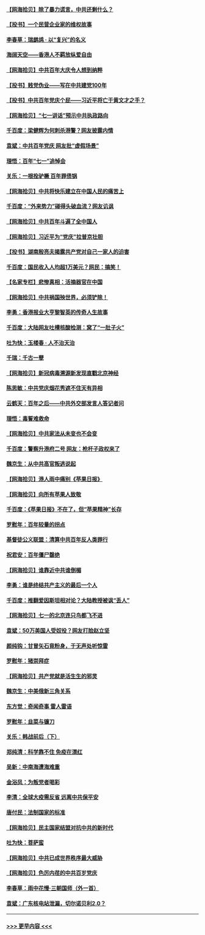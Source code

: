 #### [【网海拾贝】除了暴力谎言，中共还剩什么？](../pages/nsc993/n13071082.md?t=07070751) 
#### [【投书】一个民营企业家的维权故事](../pages/nsc993/n13070932.md?t=07070751) 
#### [李春草：瑞鹧鸪 · 以“复兴”的名义](../pages/nsc993/n13069984.md?t=07070751) 
#### [海阔天空——香港人不羁放纵爱自由](../pages/nsc993/n13069407.md?t=07070751) 
#### [【网海拾贝】中共百年大庆令人想到纳粹](../pages/nsc993/n13068483.md?t=07070751) 
#### [【投书】贱党伪业——写在中共建党100年](../pages/nsc993/n13067843.md?t=07070751) 
#### [【投书】中共百年党庆个屁——习近平将亡于黄文才之手？](../pages/nsc993/n13067425.md?t=07070751) 
#### [【网海拾贝】“七一讲话”预示中共执政路向](../pages/nsc993/n13066434.md?t=07070751) 
#### [千百度：梁健辉为何刺杀港警？网友披露内情](../pages/nsc993/n13066979.md?t=07070751) 
#### [袁斌：中共百年党庆 网友批“虚假场景”](../pages/nsc993/n13066385.md?t=07070751) 
#### [理悟：百年“七一”追悼会](../pages/nsc993/n13066106.md?t=07070751) 
#### [关乐：一根拴驴橛 百年罪债锅](../pages/nsc993/n13066089.md?t=07070751) 
#### [【网海拾贝】中共将快乐建立在中国人民的痛苦上](../pages/nsc993/n13064939.md?t=07070751) 
#### [千百度：“外来势力”碰得头破血流？网友讥讽](../pages/nsc993/n13064878.md?t=07070751) 
#### [【网海拾贝】中共百年斗遍了全中国人](../pages/nsc993/n13060020.md?t=07070751) 
#### [【网海拾贝】习近平为“党庆”拉普京壮胆](../pages/nsc993/n13057781.md?t=07070751) 
#### [【投书】湖南殷亮夫揭露共产党对自己一家人的迫害](../pages/nsc993/n13057744.md?t=07070751) 
#### [千百度：国民收入人均超1万美元？网民：搞笑！](../pages/nsc993/n13057692.md?t=07070751) 
#### [【名家专栏】悲惨真相：活摘器官在中国](../pages/nsc993/n13056611.md?t=07070751) 
#### [【网海拾贝】中共祸国殃世界，必须铲除！](../pages/nsc993/n13056011.md?t=07070751) 
#### [李勇：香港报业大亨黎智英的传奇人生故事](../pages/nsc993/n13055258.md?t=07070751) 
#### [千百度：大陆网友吐槽核酸检测：窝了“一肚子火”](../pages/nsc993/n13055194.md?t=07070751) 
#### [吐为快：玉楼春 · 人不治天治](../pages/nsc993/n13054028.md?t=07070751) 
#### [千瑞：千古一孽](../pages/nsc993/n13054016.md?t=07070751) 
#### [【网海拾贝】新冠病毒溯源新发现直戳北京神经](../pages/nsc993/n13052425.md?t=07070751) 
#### [陈思敏：中共党庆烟花秀遮不住天有异相](../pages/nsc993/n13052020.md?t=07070751) 
#### [云鹤天：百年之后——中共外交部发言人答记者问](../pages/nsc993/n13051604.md?t=07070751) 
#### [理悟：毒誓难救命](../pages/nsc993/n13051601.md?t=07070751) 
#### [【网海拾贝】中共家法从未变也不会变](../pages/nsc993/n13050366.md?t=07070751) 
#### [千百度：警察升港府二号 网友：枪杆子政权来了](../pages/nsc993/n13050261.md?t=07070751) 
#### [魏京生：从中共高官叛逃说起](../pages/nsc993/n13048997.md?t=07070751) 
#### [【网海拾贝】港人雨中痛别《苹果日报》](../pages/nsc993/n13048941.md?t=07070751) 
#### [【网海拾贝】向所有苹果人致敬](../pages/nsc993/n13046795.md?t=07070751) 
#### [千百度：《苹果日报》不在了，但“苹果精神”长存](../pages/nsc993/n13046703.md?t=07070751) 
#### [罗慰年：百年较量的拐点](../pages/nsc993/n13046542.md?t=07070751) 
#### [基督徒公义联盟：清算中共百年反人类罪行](../pages/nsc993/n13046499.md?t=07070751) 
#### [祝君安：百年僵尸罄绝](../pages/nsc993/n13045595.md?t=07070751) 
#### [【网海拾贝】谁靠近中共谁倒楣](../pages/nsc993/n13044667.md?t=07070751) 
#### [李勇：谁是终结共产主义的最后一个人](../pages/nsc993/n13044397.md?t=07070751) 
#### [千百度：推翻爱因斯坦相对论？大陆教授被讽“丢人”](../pages/nsc993/n13043908.md?t=07070751) 
#### [【网海拾贝】七一的北京连只鸟都飞不进](../pages/nsc993/n13041377.md?t=07070751) 
#### [袁斌：50万美国人受奴役？网友打脸赵立坚](../pages/nsc993/n13041330.md?t=07070751) 
#### [颜纯钩：甘冒矢石竟粉身，于无声处听惊雷](../pages/nsc993/n13041140.md?t=07070751) 
#### [罗慰年：猪崇拜症](../pages/nsc993/n13041071.md?t=07070751) 
#### [【网海拾贝】共产党就是活生生的邪灵](../pages/nsc993/n13036627.md?t=07070751) 
#### [魏京生：中美俄新三角关系](../pages/nsc993/n13035986.md?t=07070751) 
#### [东方觉：奇闻奇事 雷人雷语](../pages/nsc993/n13035878.md?t=07070751) 
#### [罗慰年：韭菜与镰刀](../pages/nsc993/n13034374.md?t=07070751) 
#### [关乐：韩战前后（下）](../pages/nsc993/n13034113.md?t=07070751) 
#### [郑纯清：科学靠不住 免疫在漂红](../pages/nsc993/n13034093.md?t=07070751) 
#### [吴新：中南海遭海难重](../pages/nsc993/n13034084.md?t=07070751) 
#### [金浴凤：为叛党者喝彩](../pages/nsc993/n13034058.md?t=07070751) 
#### [李清：全球大疫需反省 远离中共保平安](../pages/nsc993/n13033784.md?t=07070751) 
#### [唐付民：法制国家的标准](../pages/nsc993/n13032944.md?t=07070751) 
#### [【网海拾贝】民主国家结盟对抗中共的新时代](../pages/nsc993/n13031717.md?t=07070751) 
#### [吐为快：菩萨蛮](../pages/nsc993/n13030033.md?t=07070751) 
#### [【网海拾贝】中共已成世界秩序最大威胁](../pages/nsc993/n13028138.md?t=07070751) 
#### [【网海拾贝】色厉内荏的中共百岁党庆](../pages/nsc993/n13025582.md?t=07070751) 
#### [李春草：雨中花慢‧三朝国师（外一首）](../pages/nsc993/n13025567.md?t=07070751) 
#### [袁斌：广东核电站泄漏，切尔诺贝利2.0？](../pages/nsc993/n13025475.md?t=07070751) 

----
#### [ >>> 更早内容 <<< ](../indexes/nsc993-earlier.md)

